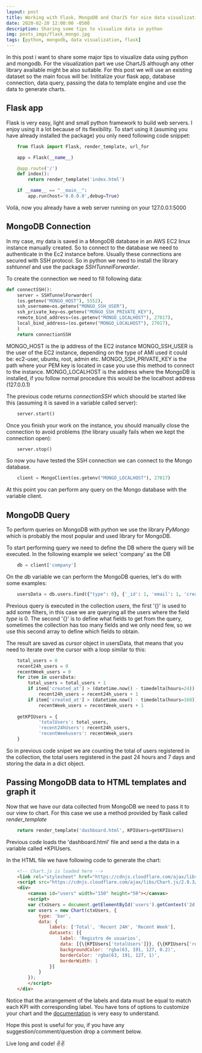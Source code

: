 ```yaml
---
layout: post
title: Working with Flask, MongoDB and CharJS for nice data visualization with python
date: 2020-02-20 12:00:00 -0500
description: Sharing some tips to visualize data in python
img: posts_imgs/flask_mongo.jpg 
tags: [python, mongodb, data visualization, flask]
---
```


In this post i want to share some major tips to visualize data using python and mongodb. For the visualization part we use ChartJS although any other library available might be also suitable. For this post we will use an existing dataset so the main focus will be: Inititalize your flask app, database connection, data query, passing the data to template engine and use the data to generate charts.

## Flask app

Flask is very easy, light and small python framework to build web servers. I enjoy using it a lot because of its flexibility. To start using it (asuming you have already installed the package) you only need following code snippet:

```python
    from flask import Flask, render_template, url_for

    app = Flask(__name__)

    @app.route('/')
    def index():
        return render_template('index.html')

    if __name__ == "__main__":
        app.run(host='0.0.0.0',debug=True)
```

Voilà, now you already have a web server running on your 127.0.0.1:5000

## MongoDB Connection

In my case, my data is saved in a MongoDB database in an AWS EC2 linux instance manually created. So to connect to the database we need to authenticate in the Ec2 instance before. Usually these connections are secured with SSH protocol. So in python we need to install the library *sshtunnel* and use the package *SSHTunnelForwarder*.

To create the connection we need to fill following data:

```python
def connectSSH():
    server = SSHTunnelForwarder(
    (os.getenv("MONGO_HOST"), 5552),
    ssh_username=os.getenv("MONGO_SSH_USER"),
    ssh_private_key=os.getenv("MONGO_SSH_PRIVATE_KEY"),
    remote_bind_address=(os.getenv("MONGO_LOCALHOST"), 27017),
    local_bind_address=(os.getenv("MONGO_LOCALHOST"), 27017),
    )
    return connectionSSH
```

MONGO_HOST is the ip address of the EC2 instance
MONGO_SSH_USER is the user of the EC2 instance, depending on the type of AMI used it could be: ec2-user, ubuntu, root, admin etc.
MONGO_SSH_PRIVATE_KEY is the path where your PEM key is located in case you use this method to connect to the instance.
MONGO_LOCALHOST is the address where the MongoDB is installed, if you follow normal procedure this would be the localhost address (127.0.0.1)

The previous code returns *connectionSSH* which shoould be started like this (assuming it is saved in a variable called server):

```python
    server.start()
```

Once you finish your work on the instance, you should manually close the connection to avoid problems (the library usually fails when we kept the connection open):

```python
    server.stop()
```

So now you have tested the SSH connection we can connect to the Mongo database.

```python
    client = MongoClient(os.getenv("MONGO_LOCALHOST"), 27017)
```

At this point you can perform any query on the Mongo database with the variable client.

## MongoDB Query

To perform queries on MongoDB with python we use the library *PyMongo* which is probably the most popular and used library for MongoDB.

To start performing query we need to define the DB where the query will be executed. In the following example we select 'company' as the DB

```python
    db = client['company']
```

On the *db* variable we can perform the MongoDB queries, let's do with some examples:

```python
    usersData = db.users.find({"type": 0}, {'_id': 1, 'email': 1, 'created_at': 1})
```

Previous query is executed in the collection *users*, the first '{}' is used to add some filters, in this case we are querying all the users where the field *type* is 0. The second '{}' is to define what fields to get from the query, sometimes the collection has too many fields and we only need few, so we use this second array to define which fields to obtain. 

The result are saved as *cursor* object in usersData, that means that you need to iterate over the cursor with a loop similar to this:

```python
    total_users = 0
    recent24h_users = 0
    recentWeek_users = 0
    for item in usersData:
        total_users = total_users + 1
        if item['created_at'] > (datetime.now() - timedelta(hours=24)):      
            recent24h_users = recent24h_users + 1
        if item['created_at'] > (datetime.now() - timedelta(hours=168)): 
            recentWeek_users = recentWeek_users + 1
    
    getKPIUsers = {
            'totalUsers': total_users,
            'recent24hUsers': recent24h_users,
            'recentWeekusers': recentWeek_users
    }
```

So in previous code snipet we are counting the total of users registered in the collection, the total users registered in the past 24 hours and 7 days and storing the data in a dict object.

## Passing MongoDB data to HTML templates and graph it

Now that we have our data collected from MongoDB we need to pass it to our view to chart. For this case we use a method provided by flask called *render_template*

```python
    return render_template('dashboard.html', KPIUsers=getKPIUsers)
```

Previous code loads the 'dashboard.html' file and send a the data in a variable called *KPIUsers.

In the HTML file we have following code to generate the chart:

```html
    <!-- Chart.js is loaded here -->
    <link rel="stylesheet" href="https://cdnjs.cloudflare.com/ajax/libs/Chart.js/2.9.3/Chart.min.css">
    <script src="https://cdnjs.cloudflare.com/ajax/libs/Chart.js/2.9.3/Chart.min.js"></script>
    <div>
        <canvas id="users" width="150" height="50"></canvas>
        <script>
        var ctxUsers = document.getElementById('users').getContext('2d');
        var users = new Chart(ctxUsers, {
            type: 'bar',
            data: {
                labels: ['Total', 'Recent 24H', 'Recent Week'],
                datasets: [{
                    label: 'Registro de usuarios',
                    data: [{\{KPIUsers['totalUsers']}}, {\{KPIUsers['recent24hUsers']}}, {\{KPIUsers['recentWeekusers']}}], /* Remove the backslashes \ */
                    backgroundColor: 'rgba(63, 191, 127, 0.2)',
                    borderColor: 'rgba(63, 191, 127, 1)',
                    borderWidth: 1
                }]
            }
        });
        </script>
    </div>
```
Notice that the arrangement of the labels and data must be equal to match each KPI with corresponding label. You have tons of options to customize your chart and the [documentation](https://www.chartjs.org/docs/latest/) is very easy to understand.

Hope this post is useful for you, if you have any suggestion/comment/question drop a comment below.

Live long and code! :v::v:
